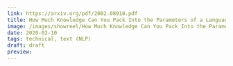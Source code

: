 ```yaml
---
link: https://arxiv.org/pdf/2002.08910.pdf
title: How Much Knowledge Can You Pack Into the Parameters of a Language Model
image: /images/showreel/How Much Knowledge Can You Pack Into the Parameters of a Language Model.jpg
date: 2020-02-10
tags: technical, text (NLP)
draft: draft
preview:
---
```




